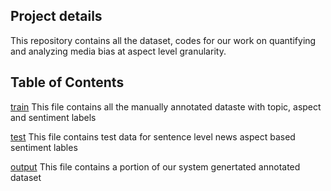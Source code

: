 ## Project details
This repository contains all the dataset, codes for our work on quantifying and analyzing media bias at aspect level granularity.

## Table of Contents
[train](annotated_data/train) This file contains all the manually annotated dataste with topic, aspect and sentiment labels  

[test](annotated_data/dev)  This file contains test data for sentence level news aspect based sentiment lables  

[output](#output) This file contains a portion of our system genertated annotated dataset  


